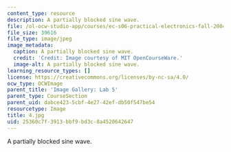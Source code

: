 ```yaml
---
content_type: resource
description: A partially blocked sine wave.
file: /ol-ocw-studio-app/courses/ec-s06-practical-electronics-fall-2004/25360c7f3913bbf9bd3c8a4520642647_4.jpg
file_size: 39616
file_type: image/jpeg
image_metadata:
  caption: A partially blocked sine wave.
  credit: 'Credit: Image courtesy of MIT OpenCourseWare.'
  image-alt: A partially blocked sine wave.
learning_resource_types: []
license: https://creativecommons.org/licenses/by-nc-sa/4.0/
ocw_type: OCWImage
parent_title: 'Image Gallery: Lab 5'
parent_type: CourseSection
parent_uid: dabce423-5cbf-4e27-42ef-db50f547be54
resourcetype: Image
title: 4.jpg
uid: 25360c7f-3913-bbf9-bd3c-8a4520642647
---
```

A partially blocked sine wave.